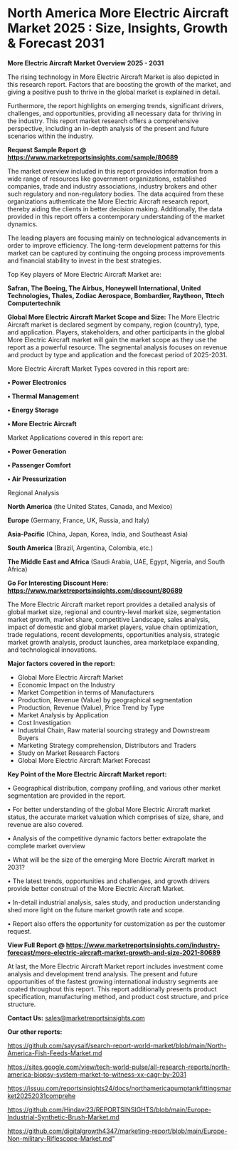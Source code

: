 # North America More Electric Aircraft Market 2025 : Size, Insights, Growth & Forecast 2031

<Strong> More Electric Aircraft Market Overview 2025 - 2031</strong>

The rising technology in More Electric Aircraft Market is also depicted in this research report. Factors that are boosting the growth of the market, and giving a positive push to thrive in the global market is explained in detail.

Furthermore, the report highlights on emerging trends, significant drivers, challenges, and opportunities, providing all necessary data for thriving in the industry. This report market research offers a comprehensive perspective, including an in-depth analysis of the present and future scenarios within the industry.

<strong>Request Sample Report @ <a href=https://www.marketreportsinsights.com/sample/80689>https://www.marketreportsinsights.com/sample/80689</a></strong>

The market overview included in this report provides information from a wide range of resources like government organizations, established companies, trade and industry associations, industry brokers and other such regulatory and non-regulatory bodies. The data acquired from these organizations authenticate the More Electric Aircraft research report, thereby aiding the clients in better decision making. Additionally, the data provided in this report offers a contemporary understanding of the market dynamics.

The leading players are focusing mainly on technological advancements in order to improve efficiency. The long-term development patterns for this market can be captured by continuing the ongoing process improvements and financial stability to invest in the best strategies.

Top Key players of More Electric Aircraft Market are:

<strong>Safran, The Boeing, The Airbus, Honeywell International, United Technologies, Thales, Zodiac Aerospace, Bombardier, Raytheon, Tttech Computertechnik</strong>

<strong><b>Global More Electric Aircraft Market Scope and Size:</b></strong>
The More Electric Aircraft market is declared segment by company, region (country), type, and application. Players, stakeholders, and other participants in the global More Electric Aircraft market will gain the market scope as they use the report as a powerful resource. The segmental analysis focuses on revenue and product by type and application and the forecast period of 2025-2031.

More Electric Aircraft Market Types covered in this report are:

<strong>• Power Electronics

• Thermal Management

• Energy Storage

• More Electric Aircraft</strong>

Market Applications covered in this report are:

<strong>• Power Generation

• Passenger Comfort

• Air Pressurization</strong> 

Regional Analysis

<strong>North America</strong> (the United States, Canada, and Mexico)

<strong>Europe</strong> (Germany, France, UK, Russia, and Italy)

<strong>Asia-Pacific</strong> (China, Japan, Korea, India, and Southeast Asia)

<strong>South America</strong> (Brazil, Argentina, Colombia, etc.)

<strong>The Middle East and Africa</strong> (Saudi Arabia, UAE, Egypt, Nigeria, and South Africa)

<strong>Go For Interesting Discount Here: <a href=https://www.marketreportsinsights.com/discount/80689>https://www.marketreportsinsights.com/discount/80689</a></strong>

The More Electric Aircraft market report provides a detailed analysis of global market size, regional and country-level market size, segmentation market growth, market share, competitive Landscape, sales analysis, impact of domestic and global market players, value chain optimization, trade regulations, recent developments, opportunities analysis, strategic market growth analysis, product launches, area marketplace expanding, and technological innovations.

<strong><b>Major factors covered in the report:</b></strong>
<ul>
  <li>Global More Electric Aircraft Market </li>
  <li>Economic Impact on the Industry</li>
  <li>Market Competition in terms of Manufacturers</li>
  <li>Production, Revenue (Value) by geographical segmentation</li>
  <li>Production, Revenue (Value), Price Trend by Type</li>
  <li>Market Analysis by Application</li>
  <li>Cost Investigation</li>
  <li>Industrial Chain, Raw material sourcing strategy and Downstream Buyers</li>
  <li>Marketing Strategy comprehension, Distributors and Traders</li>
  <li>Study on Market Research Factors</li>
  <li>Global More Electric Aircraft Market Forecast</li>
</ul>

<strong><b>Key Point of the More Electric Aircraft Market report:</b></strong>

• Geographical distribution, company profiling, and various other market segmentation are provided in the report.

• For better understanding of the global More Electric Aircraft market status, the accurate market valuation which comprises of size, share, and revenue are also covered.

• Analysis of the competitive dynamic factors better extrapolate the complete market overview

• What will be the size of the emerging More Electric Aircraft market in 2031?

• The latest trends, opportunities and challenges, and growth drivers provide better construal of the More Electric Aircraft Market.

• In-detail industrial analysis, sales study, and production understanding shed more light on the future market growth rate and scope.

• Report also offers the opportunity for customization as per the customer request.

<strong><b>View Full Report @ <a href=https://www.marketreportsinsights.com/industry-forecast/more-electric-aircraft-market-growth-and-size-2021-80689>https://www.marketreportsinsights.com/industry-forecast/more-electric-aircraft-market-growth-and-size-2021-80689</a></b></strong>


At last, the More Electric Aircraft Market report includes investment come analysis and development trend analysis. The present and future opportunities of the fastest growing international industry segments are coated throughout this report. This report additionally presents product specification, manufacturing method, and product cost structure, and price structure.

<strong>Contact Us:</strong>
sales@marketreportsinsights.com

<strong>Our other reports:</strong>

<a href=https://github.com/sayysaif/search-report-world-market/blob/main/North-America-Fish-Feeds-Market.md>https://github.com/sayysaif/search-report-world-market/blob/main/North-America-Fish-Feeds-Market.md</a>

<a href=https://sites.google.com/view/tech-world-pulse/all-research-reports/north-america-biopsy-system-market-to-witness-xx-cagr-by-2031>https://sites.google.com/view/tech-world-pulse/all-research-reports/north-america-biopsy-system-market-to-witness-xx-cagr-by-2031</a>

<a href=https://issuu.com/reportsinsights24/docs/northamericapumptankfittingsmarket20252031comprehe>https://issuu.com/reportsinsights24/docs/northamericapumptankfittingsmarket20252031comprehe</a>

<a href=https://github.com/Hindavi23/REPORTSINSIGHTS/blob/main/Europe-Industrial-Synthetic-Brush-Market.md>https://github.com/Hindavi23/REPORTSINSIGHTS/blob/main/Europe-Industrial-Synthetic-Brush-Market.md</a>

<a href=https://github.com/digitalgrowth4347/marketing-report/blob/main/Europe-Non-military-Riflescope-Market.md>https://github.com/digitalgrowth4347/marketing-report/blob/main/Europe-Non-military-Riflescope-Market.md</a>"
